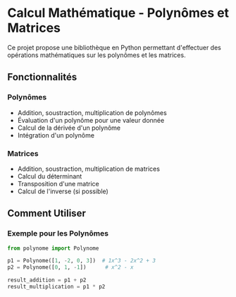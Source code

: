 # Calcul Mathématique - Polynômes et Matrices

Ce projet propose une bibliothèque en Python permettant d'effectuer des opérations mathématiques sur les polynômes et les matrices.

## Fonctionnalités

### Polynômes
- Addition, soustraction, multiplication de polynômes
- Évaluation d'un polynôme pour une valeur donnée
- Calcul de la dérivée d'un polynôme
- Intégration d'un polynôme

### Matrices
- Addition, soustraction, multiplication de matrices
- Calcul du déterminant
- Transposition d'une matrice
- Calcul de l'inverse (si possible)

## Comment Utiliser

### Exemple pour les Polynômes

```python
from polynome import Polynome

p1 = Polynome([1, -2, 0, 3])  # 1x^3 - 2x^2 + 3
p2 = Polynome([0, 1, -1])      # x^2 - x

result_addition = p1 + p2
result_multiplication = p1 * p2
